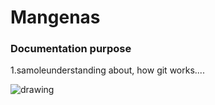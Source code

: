 # Mangenas
### Documentation purpose
1.samoleunderstanding about, how git works.... <br/>

![drawing](https://raw.githubusercontent.com/lakshminarayanamangena1997/mangenas/master/screenshot/vk4.png)
